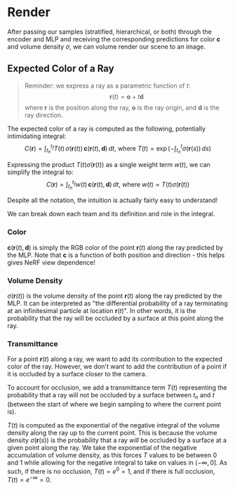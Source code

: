 # Render
After passing our samples (stratified, hierarchical, or both) through the encoder and MLP and receiving the corresponding predictions for color $\mathbf{c}$ and volume density $\sigma$, we can volume render our scene to an image.

## Expected Color of a Ray
> Reminder: we express a ray as a parametric function of $t$:
> $$ \mathbf{r}(t) = \mathbf{o} + t\mathbf{d} $$
> where $\mathbf{r}$ is the position along the ray, $\mathbf{o}$ is the ray origin, and $\mathbf{d}$ is the ray direction.

The expected color of a ray is computed as the following, potentially intimidating integral:
$$\begin{equation} C(\mathbf{r}) = \int_{t_n}^{t_f} T(t)\,\sigma(\mathbf{r}(t))\,\mathbf{c}(\mathbf{r}(t), \mathbf{d})\, dt\text{, where }T(t) = \exp\left(-\int_{t_n}^t\sigma(\mathbf{r}(s))\,ds\right)\end{equation}$$

Expressing the product $T(t)\sigma(\mathbf{r}(t))$ as a single weight term $w(t)$, we can simplify the integral to:
$$\begin{equation} C(\mathbf{r}) = \int_{t_n}^{t_f} w(t)\,\mathbf{c}(\mathbf{r}(t), \mathbf{d})\, dt\text{, where }w(t) = T(t)\sigma(\mathbf{r}(t))\end{equation}$$

Despite all the notation, the intuition is actually fairly easy to understand!

We can break down each team and its definition and role in the integral.

### Color
$\mathbf{c}(\mathbf{r}(t), \mathbf{d})$ is simply the RGB color of the point $\mathbf{r}(t)$ along the ray predicted by the MLP. Note that $\mathbf{c}$ is a function of both position and direction - this helps gives NeRF view dependence!

### Volume Density
$\sigma(\mathbf{r}(t))$ is the volume density of the point $\mathbf{r}(t)$ along the ray predicted by the MLP. It can be interpreted as "the differential probability of a ray terminating at an infinitesimal particle at location $\mathbf{r}(t)$". In other words, it is the probability that the ray will be occluded by a surface at this point along the ray.

### Transmittance
For a point $\mathbf{r}(t)$ along a ray, we want to add its contribution to the expected color of the ray. However, we don't want to add the contribution of a point if it is occluded by a surface closer to the camera.

To account for occlusion, we add a transmittance term $T(t)$ representing the probability that a ray will not be occluded by a surface between $t_n$ and $t$ (between the start of where we begin sampling to where the current point is).

$T(t)$ is computed as the exponential of the negative integral of the volume density along the ray up to the current point. This is because the volume density $\sigma(\mathbf{r}(s))$ is the probability that a ray *will* be occluded by a surface at a given point along the ray. We take the exponential of the negative accumulation of volume density, as this forces $T$ values to be between 0 and 1 while allowing for the negative integral to take on values in $(-\infty, 0]$. As such, if there is no occlusion, $T(t) = e^{0} = 1$, and if there is full occlusion, $T(t) = e^{-\infty} = 0$.